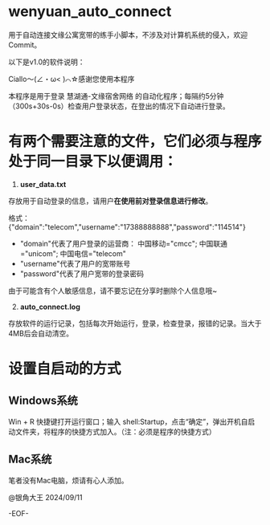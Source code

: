 # wenyuan_auto_connect
用于自动连接文缘公寓宽带的练手小脚本，不涉及对计算机系统的侵入，欢迎Commit。


以下是v1.0的软件说明：

Ciallo～(∠・ω< )⌒☆感谢您使用本程序

本程序是用于登录 慧湖通-文缘宿舍网络 的自动化程序；每隔约5分钟（300s+30s-0s）检查用户登录状态，在登出的情况下自动进行登录。

# 有两个需要注意的文件，它们必须与程序处于同一目录下以便调用：

1. **user_data.txt**

存放用于自动登录的信息，请用户**在使用前对登录信息进行修改**。

格式：{"domain":"telecom","username":"17388888888","password":"114514"}

* "domain"代表了用户登录的运营商：
  中国移动="cmcc"; 中国联通="unicom"; 中国电信="telecom"
* "username"代表了用户的宽带账号
* "password"代表了用户宽带的登录密码

由于可能含有个人敏感信息，请不要忘记在分享时删除个人信息哦~


2. **auto_connect.log**

存放软件的运行记录，包括每次开始运行，登录，检查登录，报错的记录。当大于4MB后会自动清空。

# 设置自启动的方式

## Windows系统

Win + R 快捷键打开运行窗口；输入 shell:Startup，点击“确定”，弹出开机自启动文件夹，将程序的快捷方式加入。（注：必须是程序的快捷方式）

## Mac系统

笔者没有Mac电脑，烦请有心人添加。


@银角大王
2024/09/11

-EOF-
